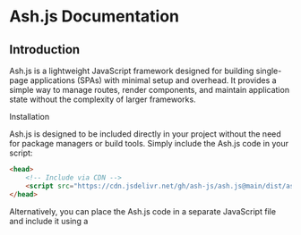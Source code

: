 # Ash.js Documentation
## Introduction

Ash.js is a lightweight JavaScript framework designed for building single-page applications (SPAs) with minimal setup and overhead. It provides a simple way to manage routes, render components, and maintain application state without the complexity of larger frameworks.

Installation

Ash.js is designed to be included directly in your project without the need for package managers or build tools. Simply include the Ash.js code in your script:

```html
<head>
    <!-- Include via CDN -->
    <script src="https://cdn.jsdelivr.net/gh/ash-js/ash.js@main/dist/ash.js"></script>
</head>
```

Alternatively, you can place the Ash.js code in a separate JavaScript file and include it using a <script> tag with the src attribute.

## Getting Started

To build an application with Ash.js, you need to:

    Define your routes: Map URL paths to functions that return component trees.
    Create your store: An object that holds your application's state.
    Initialize the Ash instance: Pass the routes and store to Ash.

The most basic application will look like this:

```javascript
const routes = {
    '': (render, store) => {
        return [
            {
                div: [
                    { h1: "Welcome to Ash.js" },
                ],
            }
        ]
    }
};

const store = {};

const ash = new Ash(routes, store);
```

Conclusion

Ash.js offers a minimalist approach to building SPAs by leveraging plain JavaScript objects to represent components and using simple routing based on the URL hash. It's ideal for small projects or for developers who prefer to have more control over their application's architecture without the overhead of larger frameworks.

Feel free to extend Ash.js to suit your needs, and enjoy building your applications with simplicity and ease!